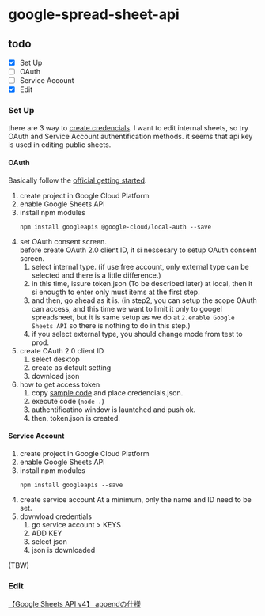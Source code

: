 # google-spread-sheet-api

## todo
- [x]  Set Up
  - [ ]  OAuth
  - [ ]  Service Account
- [x]  Edit

### Set Up
there are 3 way to [create credencials](https://developers.google.com/workspace/guides/create-credentials).
I want to edit internal sheets, so try OAuth and Service Account authentification methods.
it seems that api key is used in editing public sheets.

#### OAuth
Basically follow the [official getting started](https://developers.google.com/sheets/api/quickstart/nodejs).
1. create project in Google Cloud Platform
2. enable Google Sheets API
3. install npm modules
   ```
   npm install googleapis @google-cloud/local-auth --save
   ```
4. set OAuth consent screen.  
   before create OAuth 2.0 client ID, it si nessesary to setup OAuth consent screen.
   1. select internal type. (if use free account, only external type can be selected and there is a little difference.)
   2. in this time, issure token.json (To be described later) at local, then it si enougth to enter only must items at the first step.
   3. and then, go ahead as it is. (in step2, you can setup the scope OAuth can access, and this time we want to limit it only to googel spreadsheet, but it is same setup as we do at `2.enable Google Sheets API` so there is nothing to do in this step.)
   4. if you select external type, you should change mode from test to prod.
5. create OAuth 2.0 client ID
   1. select desktop
   2. create as default setting
   3. download json
6. how to get access token
   1. copy [sample code](https://developers.google.com/sheets/api/quickstart/nodejs#step_2_set_up_the_sample) and place credencials.json.
   2. execute code (`node .`)
   3. authentificatino window is launtched and push ok.
   4. then, token.json is created.

#### Service Account
1. create project in Google Cloud Platform
2. enable Google Sheets API
3. install npm modules
   ```
   npm install googleapis --save
   ```
4. create service account
   At a minimum, only the name and ID need to be set.
5. dowwload credentials
   1. go service account > KEYS
   2. ADD KEY
   3. select json
   4. json is downloaded

(TBW)

### Edit
[【Google Sheets API v4】 appendの仕様](https://qiita.com/nkuro/items/6400d437ec3859bfef01)
